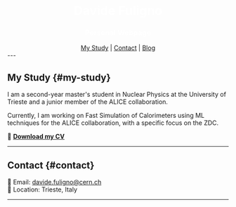 <div class="page-header">
  <h1 style="text-align: center; color: white;">Davide Fuligno</h1>
  <h3 style="text-align: center; color: white;">Personal Webpage</h3>
</div>

<div style="text-align: center;">
  <nav>
    <a href="#my-study">My Study</a> | 
    <a href="#contact">Contact</a> | 
    <a href="blog.html">Blog</a>
  </nav>
</div>
---

## My Study {#my-study}
I am a second-year master's student in Nuclear Physics at the University of Trieste and a junior member of the ALICE collaboration.

Currently, I am working on Fast Simulation of Calorimeters using ML techniques for the ALICE collaboration, with a specific focus on the ZDC.

📄 **[Download my CV](CV_Davide_Fuligno.pdf)**

---

## Contact {#contact}
📧 Email: davide.fuligno@cern.ch   
📍 Location: Trieste, Italy  

---



